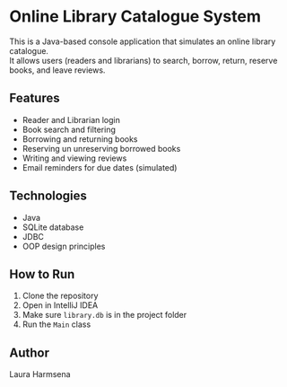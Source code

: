 # Online Library Catalogue System

This is a Java-based console application that simulates an online library catalogue.  
It allows users (readers and librarians) to search, borrow, return, reserve books, and leave reviews.

## Features

- Reader and Librarian login
- Book search and filtering
- Borrowing and returning books
- Reserving un unreserving borrowed books
- Writing and viewing reviews
- Email reminders for due dates (simulated)

## Technologies

- Java
- SQLite database
- JDBC
- OOP design principles

## How to Run

1. Clone the repository
2. Open in IntelliJ IDEA
3. Make sure `library.db` is in the project folder
4. Run the `Main` class

## Author

Laura Harmsena
